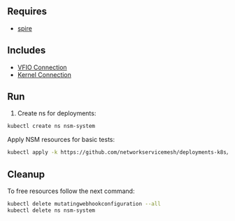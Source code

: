 ## Requires

- [spire](../spire)

## Includes

- [VFIO Connection](../use-cases/Vfio2Noop)
- [Kernel Connection](../use-cases/SriovKernel2Noop)

## Run

1. Create ns for deployments:
```bash
kubectl create ns nsm-system
```

Apply NSM resources for basic tests:
```bash
kubectl apply -k https://github.com/networkservicemesh/deployments-k8s/examples/sriov?ref=56ab08cb336542ec0c6a7da7b7723fbee99fa544
```

## Cleanup

To free resources follow the next command:
```bash
kubectl delete mutatingwebhookconfiguration --all
kubectl delete ns nsm-system
```
